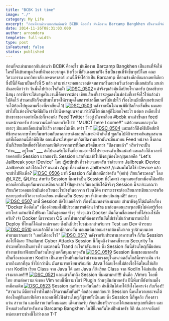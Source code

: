 ```yaml
---
title: "BCBK 1st time"
image: "./"
category: My Life
excerpt: "ก่อนที่จะเล่ามาบอกกันก่อนว่า BCBK คืออะไร มันคืองาน Barcamp Bangkhen เป็นงานที่จัดให้ใครก็ได้เข้ามาพูดเรื่องที่ตัวเองอยากพูด ฟังเรื่องที่ตัวเองอยากฟัง ซึ่งเป็นงานที่จัดขึ้นทุกปีโดย คณะวิศวะกรรม มหาวิทยาลัยเกษตรศาสตร์ งานนี้ก็จัดได้ว่าเป็น Barcamp ..."
date: 2014-11-26T08:31:03.000
author: arnondora
templete: full-width
type: post
isFeatured: false
status: published
---
```


ก่อนที่จะเล่ามาบอกกันก่อนว่า BCBK คืออะไร มันคืองาน Barcamp Bangkhen เป็นงานที่จัดให้ใครก็ได้เข้ามาพูดเรื่องที่ตัวเองอยากพูด ฟังเรื่องที่ตัวเองอยากฟัง ซึ่งเป็นงานที่จัดขึ้นทุกปีโดย คณะวิศวะกรรม มหาวิทยาลัยเกษตรศาสตร์ งานนี้ก็จัดได้ว่าเป็น Barcamp ที่ค่อนข้างคึกคักมากเลยทีเดียว ซึ่งปีนี้ก็จัดมาเป็นครั้งที่ 5 แล้ว เล่ามาน่าจะพอและขอตัดจบการเกริ่นอย่างเวิ่นเว้อตรงนี้เลยล่ะกัน มาเล่ากันเลยดีกว่าว่า วันนั้นไปทำอะไรกันมั่ง
[![DSC_0502](https://farm8.staticflickr.com/7556/15653047930_ace7cc485a_k.jpg)][0]
แต่จริงๆแล้วมันคือป้ายโหวตครับ (ขออธิบายนิสนุง การที่เรจะได้มาพูดในงานนี้คือเราจะต้อง เขียนเรื่องที่เราจะพูดลงในฟอร์มที่เขาจัดไว้ให้แล้วนำไปติดไว้ ส่วนคนฟังก็จะเข้ามาโหวตให้เราพูดโดยการนำสติ๊กเกอร์ไปแปะไว้ เรื่องไหนมีสติ๊กเกอร์เยอะก็จะได้ห้องไปพูดตามเรื่องที่เราเขียนไว้)
[![DSC_0503](https://farm9.staticflickr.com/8607/15652746107_8a5c24d33b_k.jpg)][1]
หลังจากนั้นไม่นานพิธีเปิดก็จะเริ่มขึ้น ผมเลยเข้าไปในห้องที่จะจัดพิธีเปิด เข้าไปนั่งพอดูบนจอพบว่ามีวิดีโอเล่นอยู่ก็ไม่ตกใจอะไร แต่พอ เหลือบไปข้างขวาของจอเท่านั้นล่ะก็เจอหน้า Feed Twitter วิ่งอยู่ มันจะเลือก \#bcbk มาแล้วขึ้นมา feed บนหน้าจอครับ ด้วยความนึกคึกเลยทวิตไปว่า "MUICT here I come!!" แต่ด้วยคนเยอะๆทวิตเยอะๆ มันเลยเลื่อนผ่านไปเร็ว เลยมองไม่เห็น เศร้า T-T
[![DSC_0504](https://farm8.staticflickr.com/7479/15837866055_8d588b1da7_k.jpg)][2]
และแล้วก็ถึงพิธีเปิดสักที พิธีกรภาคภาษาไทยก็มาพร้อมกับภาคภาษาอังกฤษก็แนะนำตัวกันไป พูดกันไปมีกิจกรรมกันสนุกสนาน แต่ที่เด็ดตอนนี้คือพิธีเปิด ตอนนั้นจะให้ทุกคนทวิตเปิดงานแล้วมันจะขึ้นมาบน Feed หน้าจอ ซึ่งตอนนั้นก็เรียกเสียงฮื่อฮ่าได้มากเลยทีเดียวจากการที่มีคนทวิตขึ้นมาว่า
"ปิดงานแล้ว" หรือว่าจะเป็น "ท่าน\_\_\_ อยู่ไหน" \_\_\_ ล่ะไปนะครับไม่งั้นเดียวผมอาจได้ไปรายงานตัวเป็นแน่แท้
และแล้วก็ถึงเวลาที่รอคอยกับ Session แรกของวัน Session แรกที่ผมเข้าไปฟังอยู่ห้องใหญ่สุดเลยคือ "Let's Jailbreak your iDevice" โดย @dtinth ก็ว่าง่ายๆเลยครับ
ว่าด้วยการ Jailbreak iDevice
Jailbreak แล้วได้อะไร?
แนะนำ App ที่ลงหลังการ Jailbreak!
//แต่ผมไม่ได้ใช้ iDevice แล้วจะเข้าไปฟังเพื่อ?
[![DSC_0506](https://farm8.staticflickr.com/7566/15652441068_8589ae95f5_k.jpg)][3]
มาที่ Session ถัดไปเลยดีกว่าครับ "(อย่า) เรียนวิศวะคอม" โดย @LXZE, @Lifez สำหรับ Session นี้ผมว่าเป็น Session ที่(โคตร) สนุกเลยครับเหมือนได้มาฟังพวกเดียวกันคุยกันเพราะเหมือนจะเข้าใจปัญหาของกันและกันได้ดีจริงๆ Session นี้จะประมาณว่า เรียนวิศวะคอมแล้วมันต้องเรียนอะไรบ้างที่นอกจาก เขียนโค๊ต เพราะเราจะต้องเรียนการเขียนวงจรหรือหลายๆอย่างที่วิศวะจะต้องเรียน เหมือนเป็น Session ที่เข้ามาบ่นๆกันสนุกดี!! ชอบๆ
[![DSC_0507](https://farm8.staticflickr.com/7517/15218450363_871a2a648c_k.jpg)][4]
มาที่ Session ถัดไปเลยดีกว่า เรื่องนี้ผมหลงห้องมาเลย เข้ามาฟังดูก็ได้มันคือเรื่อง "Docker คืออัลไล" เนื่องด้วยผมไม่มีประสบการณ์ด้าน Infra มาก่อนตอนแรกๆเลยฟังไม่ค่อยรู้เรื่องเท่าไหร่ แต่พอฟังไปฟังมา โอ้มันสุดยอดจริงๆ จริงๆแล้ว Docker มันก็ตามชื่อเลยครับที่ใส่ของใช่มั้ยครับ? เจ้า Docker นี้เราจะเอา OS เอาโปรแกรมที่ต้องการรันยัดใส่เข้าไปแล้วสามารถนำไป Deploy ที่ไหนก็ได้แล้วแต่เราเลย ซึ่งมันมีประโยชน์มากสำหรับการ Test และ Dev ตัวระบบ
[![DSC_0510](https://farm8.staticflickr.com/7529/15652021679_22865e825f_k.jpg)][5]
และแล้วก็ถึงเวลาพักกลางวัน พอผมเดินออกมาจากห้องก็มาเจอ รูปด้านบนเลย คำถามแรกเลยว่า "เออนี่คืออะไร?"
[![DSC_0517](https://farm9.staticflickr.com/8672/15217842624_b4b16475c4_k.jpg)][6]
หลังจากรับประทานอาหารเสร็จ ก็เริ่ม Session ต่อไปได้เลย Thailand Cyber Attacks Session นี้ก็พูดถึงว่าตอนนี้ระบบ Security ในประเทศไทยเป็นอย่างไร และตอนนี้ Trand อะไรกำลังมาแรง ซึ่ง Session อันนี้ส่วนใหญ่ก็มีแต่คนทำงานเข้ามาฟังซะเป็นส่วนใหญ่ แต่ก็สนุกมากๆครับ
[![DSC_0519](https://farm9.staticflickr.com/8633/15839377322_99c7e988e8_k.jpg)][7]
Session นี่ผมชอบมากครับ เป็นเรื่องของภาษา Kodlin เป็นภาษาใหม่ที่ผมคิดว่าน่าจะมาแรงอยู่ในอนาคตอันใกล้นี้เพราะมัน เจ๋ง มากถึงมากที่สุด ซ้ำไปกว่านั้น มันสามารถเขียนพร้อมกับ Java ได้เลยโดยไม่ต้องรื้อโค๊ตใหมให้เสียเวลา Kodlin เรียก Class จาก Java ได้ และ Java ก็ยังเรียก Class จาก Kodlin ได้เช่นกัน มันเจ๋งมากเลย!!!!
[![DSC_0521](https://farm8.staticflickr.com/7511/15835947541_1cb03398f2_k.jpg)][8]
และแล้วก็มาถึง Session ที่ผมตามหา!!!! นั่นคือ .Vimrc โดยพี่ไทย สานต่อความเจ๋งของ Vim รอบนี้พี่เขามาโชว์ Plugin ล้วนๆมันส์มากครับ ปีนี้พี่เขาก็ยังทำผมอึ้งเหมือนเดิม
[![DSC_0523](https://farm8.staticflickr.com/7541/15839368202_6849e5c47b_k.jpg)][9]
Session สุดท้ายของวันนี้แล้ว อันนี้มันได้มาได้ยังไงโคตรเจ๋ง กับเรื่อง!! "สาวแว่น มีดีอย่างไรทำไมต้องให้ความสัมพันธ์" คือต้องบอกก่อนว่า Session นี้คนโหวตเยอะจนได้ห้องใหญ่กันเลยทีเดียว และคนที่นั่งฟังส่วนใหญ่ก็ผู้ชายทั้งนั้นเลย ซึ่ง Session นี้ก็พูดถึง เรื่องสาวแว่น สาวแว่น และก็สาวแว่นทั้งหมดเลย เด็ดมากครับ เรียกเสียงหัวเราะมาได้เยอะมากๆเลยทีเดียว
และก็จบแล้วครับสำหรับงาน Barcamp Bangkhen ในปีนี้เจอกันใหม่ปีหน้าครัช กิกิ ปล.อาจจะดีเลย์หน่อยเพราะช่วงนี้ไม่ว่างเลย T-T

[0]: https://www.flickr.com/photos/arnondora/15653047930 "DSC_0502 by Arnondora, on Flickr"
[1]: https://www.flickr.com/photos/arnondora/15652746107 "DSC_0503 by Arnondora, on Flickr"
[2]: https://www.flickr.com/photos/arnondora/15837866055 "DSC_0504 by Arnondora, on Flickr"
[3]: https://www.flickr.com/photos/arnondora/15652441068 "DSC_0506 by Arnondora, on Flickr"
[4]: https://www.flickr.com/photos/arnondora/15218450363 "DSC_0507 by Arnondora, on Flickr"
[5]: https://www.flickr.com/photos/arnondora/15652021679 "DSC_0510 by Arnondora, on Flickr"
[6]: https://www.flickr.com/photos/arnondora/15217842624 "DSC_0517 by Arnondora, on Flickr"
[7]: https://www.flickr.com/photos/arnondora/15839377322 "DSC_0519 by Arnondora, on Flickr"
[8]: https://www.flickr.com/photos/arnondora/15835947541 "DSC_0521 by Arnondora, on Flickr"
[9]: https://www.flickr.com/photos/arnondora/15839368202 "DSC_0523 by Arnondora, on Flickr"